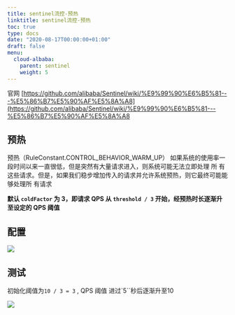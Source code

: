```yaml
---
title: sentinel流控-预热
linktitle: sentinel流控-预热
toc: true
type: docs
date: "2020-08-17T00:00:00+01:00"
draft: false
menu:
  cloud-albaba:
    parent: sentinel
    weight: 5
---
```

官网 [https://github.com/alibaba/Sentinel/wiki/%E9%99%90%E6%B5%81---%E5%86%B7%E5%90%AF%E5%8A%A8](https://github.com/alibaba/Sentinel/wiki/%E9%99%90%E6%B5%81---%E5%86%B7%E5%90%AF%E5%8A%A8
## 预热
预热（RuleConstant.CONTROL_BEHAVIOR_WARM_UP）
如果系统的使用率一段时间以来一直很低，但是突然有大量请求进入，则系统可能无法立即处理  所  有这些请求。但是，如果我们稳步增加传入的请求并允许系统预热，则它最终可能能够处理所  有请求  

**默认 `coldFactor` 为 3，即请求 QPS 从 `threshold / 3` 开始，经预热时长逐渐升至设定的 QPS 阈值**

## 配置

![](/img/cloudAlibaba/12.jpg)  

## 测试

初始化阈值为`10 / 3 = 3`  , QPS 阈值 进过`5``秒后逐渐升至10

![](/img/cloudAlibaba/1.gif)  